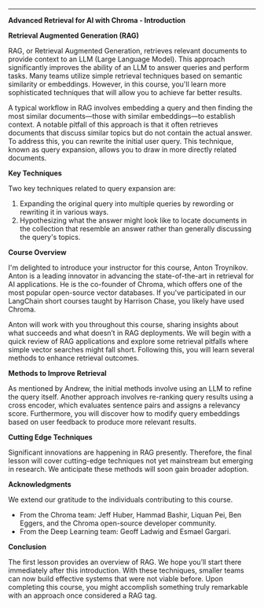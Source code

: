---

**Advanced Retrieval for AI with Chroma - Introduction**

**Retrieval Augmented Generation (RAG)**

RAG, or Retrieval Augmented Generation, retrieves relevant documents to provide context to an LLM (Large Language Model). This approach significantly improves the ability of an LLM to answer queries and perform tasks. Many teams utilize simple retrieval techniques based on semantic similarity or embeddings. However, in this course, you'll learn more sophisticated techniques that will allow you to achieve far better results.

A typical workflow in RAG involves embedding a query and then finding the most similar documents—those with similar embeddings—to establish context. A notable pitfall of this approach is that it often retrieves documents that discuss similar topics but do not contain the actual answer. To address this, you can rewrite the initial user query. This technique, known as query expansion, allows you to draw in more directly related documents.

**Key Techniques**

Two key techniques related to query expansion are:

1. Expanding the original query into multiple queries by rewording or rewriting it in various ways.
2. Hypothesizing what the answer might look like to locate documents in the collection that resemble an answer rather than generally discussing the query's topics.

**Course Overview**

I'm delighted to introduce your instructor for this course, Anton Troynikov. Anton is a leading innovator in advancing the state-of-the-art in retrieval for AI applications. He is the co-founder of Chroma, which offers one of the most popular open-source vector databases. If you've participated in our LangChain short courses taught by Harrison Chase, you likely have used Chroma.

Anton will work with you throughout this course, sharing insights about what succeeds and what doesn’t in RAG deployments. We will begin with a quick review of RAG applications and explore some retrieval pitfalls where simple vector searches might fall short. Following this, you will learn several methods to enhance retrieval outcomes.

**Methods to Improve Retrieval**

As mentioned by Andrew, the initial methods involve using an LLM to refine the query itself. Another approach involves re-ranking query results using a cross encoder, which evaluates sentence pairs and assigns a relevancy score. Furthermore, you will discover how to modify query embeddings based on user feedback to produce more relevant results.

**Cutting Edge Techniques**

Significant innovations are happening in RAG presently. Therefore, the final lesson will cover cutting-edge techniques not yet mainstream but emerging in research. We anticipate these methods will soon gain broader adoption.

**Acknowledgments**

We extend our gratitude to the individuals contributing to this course.

- From the Chroma team: Jeff Huber, Hammad Bashir, Liquan Pei, Ben Eggers, and the Chroma open-source developer community.
- From the Deep Learning team: Geoff Ladwig and Esmael Gargari.

**Conclusion**

The first lesson provides an overview of RAG. We hope you’ll start there immediately after this introduction. With these techniques, smaller teams can now build effective systems that were not viable before. Upon completing this course, you might accomplish something truly remarkable with an approach once considered a RAG tag.